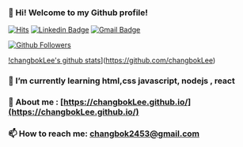### 👋 Hi! Welcome to my Github profile!

[![Hits](https://hits.seeyoufarm.com/api/count/incr/badge.svg?url=https%3A%2F%2Fgithub.com%2Fcafemug)](https://github.com/cafemug)
[![Linkedin Badge](https://img.shields.io/badge/-LinkedIn-blue?style=flat-square&logo=Linkedin&logoColor=white&link=https://www.linkedin.com/in/gabin-jeon/)](https://www.linkedin.com/in/gabin-jeon/)
[![Gmail Badge](https://img.shields.io/badge/-Gmail-d14836?style=flat-square&logo=Gmail&logoColor=white&link=mailto:changbok2453@gmail.com)](mailto:changbok2453@gmail.com)

[![Github Followers](https://img.shields.io/github/followers/cafemug?color=06d6a0&label=Github%20Followers&style=for-the-badge)](https://github.com/changbokLee?tab=followers)

[!changbokLee's github stats](https://github-readme-stats.vercel.app/api?username=cafemug&show_icons=true&hide_border=true)](https://github.com/changbokLee)


### 🌱 I’m currently learning html,css javascript, nodejs , react
### 💬 About me : [https://changbokLee.github.io/](https://changbokLee.github.io/)
### 📫 How to reach me: changbok2453@gmail.com
<!--
**Cafemug/Cafemug** is a ✨ _special_ ✨ repository because its `README.md` (this file) appears on your GitHub profile.

Here are some ideas to get you started:

- 🔭 I’m currently working on ...

- 👯 I’m looking to collaborate on ...
- 🤔 I’m looking for help with ...

- 😄 Pronouns: ...
- ⚡ Fun fact: ...
-->
